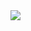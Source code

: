 <img src="https://user-images.githubusercontent.com/32612534/41721317-dcb7b69a-7565-11e8-93a6-7fbeeb145839.jpg">
